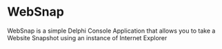 # WebSnap
WebSnap is a simple Delphi Console Application that allows you to take a Website Snapshot using an instance of Internet Explorer
